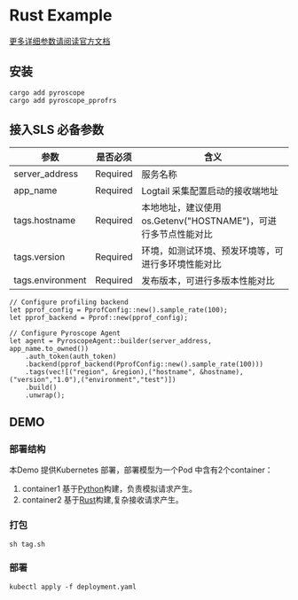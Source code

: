 # Rust Example

[更多详细参数请阅读官方文档](https://pyroscope.io/docs/rust/)

## 安装

```shell
cargo add pyroscope
cargo add pyroscope_pprofrs
```

## 接入SLS 必备参数

| 参数               | 是否必须     | 含义                                        |
|------------------|----------|-------------------------------------------|
| server_address   | Required | 服务名称                                      |
| app_name         | Required | Logtail 采集配置启动的接收端地址                      |
| tags.hostname    | Required | 本地地址，建议使用os.Getenv("HOSTNAME")，可进行多节点性能对比 |
| tags.version     | Required | 环境，如测试环境、预发环境等，可进行多环境性能对比                 |
| tags.environment | Required | 发布版本，可进行多版本性能对比                           |

```shell
// Configure profiling backend
let pprof_config = PprofConfig::new().sample_rate(100);
let pprof_backend = Pprof::new(pprof_config);

// Configure Pyroscope Agent
let agent = PyroscopeAgent::builder(server_address, app_name.to_owned())
    .auth_token(auth_token)
    .backend(pprof_backend(PprofConfig::new().sample_rate(100)))
    .tags(vec![("region", &region),("hostname", &hostname),("version","1.0"),("environment","test")])
    .build()
    .unwrap();
```

## DEMO

### 部署结构

本Demo 提供Kubernetes 部署，部署模型为一个Pod 中含有2个container：

1. container1 基于[Python](./load-generator.py)构建，负责模拟请求产生。
2. container2 基于[Rust](./server/src/main.rs)构建,复杂接收请求产生。

### 打包

```shell
sh tag.sh
```

### 部署

```shell
kubectl apply -f deployment.yaml
```

